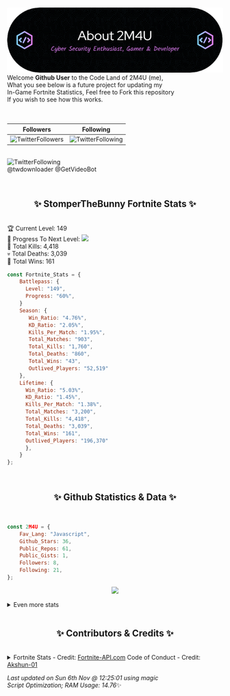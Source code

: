 
  ![Header](./src/github-banner.png)
  <br>
  Welcome **Github User** to the Code Land of 2M4U (me),<br>
  What you see below is a future project for updating my<br>
  In-Game Fortnite Statistics, Feel free to Fork this repository<br>
  If you wish to see how this works.
  <br><br>
  <br>
  
  | Followers  | Following |
  | ---------- |:---------:|
  | ![TwitterFollowers](https://img.shields.io/badge/Twitter%20Followers-79-blue)  | ![TwitterFollowing](https://img.shields.io/badge/Twitter%20Following-219-blue)  |


  <br>![TwitterFollowing](https://img.shields.io/badge/Latest%20Tweet--blue)<br>
  @twdownloader @GetVideoBot
   
  <br><h2 align="center"> ✨ StomperTheBunny Fortnite Stats ✨</h2><br>
  🏆 Current Level: 149<br>
  🎉 Progress To Next Level: ![](https://geps.dev/progress/60)<br>
  🎯 Total Kills: 4,418<br>
  💀 Total Deaths: 3,039<br>
  👑 Total Wins: 161<br>

```js
const Fortnite_Stats = {
    Battlepass: {
      Level: "149",
      Progress: "60%",    
    }
    Season: { 
       Win_Ratio: "4.76%",
       KD_Ratio: "2.05%",
       Kills_Per_Match: "1.95%",
       Total_Matches: "903",
       Total_Kills: "1,760",
       Total_Deaths: "860",
       Total_Wins: "43",
       Outlived_Players: "52,519"
    },
    Lifetime: {
      Win_Ratio: "5.03%",
      KD_Ratio: "1.45%",
      Kills_Per_Match: "1.38%",
      Total_Matches: "3,200",
      Total_Kills: "4,418",
      Total_Deaths: "3,039",
      Total_Wins: "161",
      Outlived_Players: "196,370"
      },
    }
}; 
```


<br><h2 align="center"> ✨ Github Statistics & Data ✨</h2><br>

```js
const 2M4U = {
    Fav_Lang: "Javascript",
    Github_Stars: 36,
    Public_Repos: 61,
    Public_Gists: 1,
    Followers: 8,
    Following: 21,
}; 
```

<p align="center">
<img src="https://github-readme-streak-stats.herokuapp.com/?user=2M4U&theme=tokyonight">
</p>
<details>
  <summary>
      Even more stats
  </summary>
  <p align="center">
    <img src="https://github-profile-trophy.vercel.app/?username=2M4U&theme=dracula">
    <img src="https://github-readme-stats.vercel.app/api?username=2M4U&theme=tokyonight&count_private=true&show_icons=true&include_all_commits=true">
  </p>
</details>
<br><h2 align="center"> ✨ Contributors & Credits ✨</h2><br>
<details>
  <summary>
      Fortnite Stats - Credit: <a href="https://fortnite-api.com/?utm_source=github.com/2M4U/2M4U">Fortnite-API.com</a>
      Code of Conduct - Credit: <a href="https://github.com/Akshun-01">Akshun-01</a>
  </summary>
</details>

<!-- Last updated on Sun Nov 06 2022 12:25:01 GMT+0000 (Coordinated Universal Time) ;-;-->
<i>Last updated on  Sun 6th Nov @ 12:25:01 using magic<br>
Script Optimization; RAM Usage: 14.76</i>✨